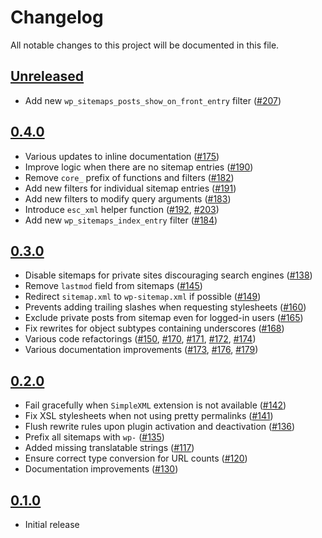 # Changelog

All notable changes to this project will be documented in this file.

## [Unreleased]

- Add new `wp_sitemaps_posts_show_on_front_entry` filter ([#207](https://github.com/GoogleChromeLabs/wp-sitemaps/pull/207))

## [0.4.0]

- Various updates to inline documentation ([#175](https://github.com/GoogleChromeLabs/wp-sitemaps/pull/175))
- Improve logic when there are no sitemap entries ([#190](https://github.com/GoogleChromeLabs/wp-sitemaps/pull/190))
- Remove `core_` prefix of functions and filters ([#182](https://github.com/GoogleChromeLabs/wp-sitemaps/pull/182))
- Add new filters for individual sitemap entries ([#191](https://github.com/GoogleChromeLabs/wp-sitemaps/pull/191))
- Add new filters to modify query arguments ([#183](https://github.com/GoogleChromeLabs/wp-sitemaps/pull/183))
- Introduce `esc_xml` helper function ([#192](https://github.com/GoogleChromeLabs/wp-sitemaps/pull/192), [#203](https://github.com/GoogleChromeLabs/wp-sitemaps/pull/203))
- Add new `wp_sitemaps_index_entry` filter ([#184](https://github.com/GoogleChromeLabs/wp-sitemaps/pull/184))

## [0.3.0]

- Disable sitemaps for private sites discouraging search engines ([#138](https://github.com/GoogleChromeLabs/wp-sitemaps/pull/138))
- Remove `lastmod` field from sitemaps ([#145](https://github.com/GoogleChromeLabs/wp-sitemaps/pull/145))
- Redirect `sitemap.xml` to `wp-sitemap.xml` if possible ([#149](https://github.com/GoogleChromeLabs/wp-sitemaps/pull/149))
- Prevents adding trailing slashes when requesting stylesheets ([#160](https://github.com/GoogleChromeLabs/wp-sitemaps/pull/160))
- Exclude private posts from sitemap even for logged-in users ([#165](https://github.com/GoogleChromeLabs/wp-sitemaps/pull/165))
- Fix rewrites for object subtypes containing underscores ([#168](https://github.com/GoogleChromeLabs/wp-sitemaps/pull/168))
- Various code refactorings ([#150](https://github.com/GoogleChromeLabs/wp-sitemaps/pull/150), [#170](https://github.com/GoogleChromeLabs/wp-sitemaps/pull/170), [#171](https://github.com/GoogleChromeLabs/wp-sitemaps/pull/171), [#172](https://github.com/GoogleChromeLabs/wp-sitemaps/pull/172), [#174](https://github.com/GoogleChromeLabs/wp-sitemaps/pull/174))
- Various documentation improvements ([#173](https://github.com/GoogleChromeLabs/wp-sitemaps/pull/173), [#176](https://github.com/GoogleChromeLabs/wp-sitemaps/pull/176), [#179](https://github.com/GoogleChromeLabs/wp-sitemaps/pull/179))

## [0.2.0]

- Fail gracefully when `SimpleXML` extension is not available ([#142](https://github.com/GoogleChromeLabs/wp-sitemaps/pull/142))
- Fix XSL stylesheets when not using pretty permalinks ([#141](https://github.com/GoogleChromeLabs/wp-sitemaps/pull/141))
- Flush rewrite rules upon plugin activation and deactivation ([#136](https://github.com/GoogleChromeLabs/wp-sitemaps/pull/136))
- Prefix all sitemaps with `wp-` ([#135](https://github.com/GoogleChromeLabs/wp-sitemaps/pull/135))
- Added missing translatable strings ([#117](https://github.com/GoogleChromeLabs/wp-sitemaps/pull/117))
- Ensure correct type conversion for URL counts ([#120](https://github.com/GoogleChromeLabs/wp-sitemaps/pull/120))
- Documentation improvements ([#130](https://github.com/GoogleChromeLabs/wp-sitemaps/pull/130))

## [0.1.0]

- Initial release

[unreleased]: https://github.com/GoogleChromeLabs/wp-sitemaps/compare/v0.4.0...HEAD 
[0.4.0]: https://github.com/GoogleChromeLabs/wp-sitemaps/releases/tag/v0.4.0
[0.3.0]: https://github.com/GoogleChromeLabs/wp-sitemaps/releases/tag/v0.3.0
[0.2.0]: https://github.com/GoogleChromeLabs/wp-sitemaps/releases/tag/v0.2.0
[0.1.0]: https://github.com/GoogleChromeLabs/wp-sitemaps/releases/tag/v0.1.0
